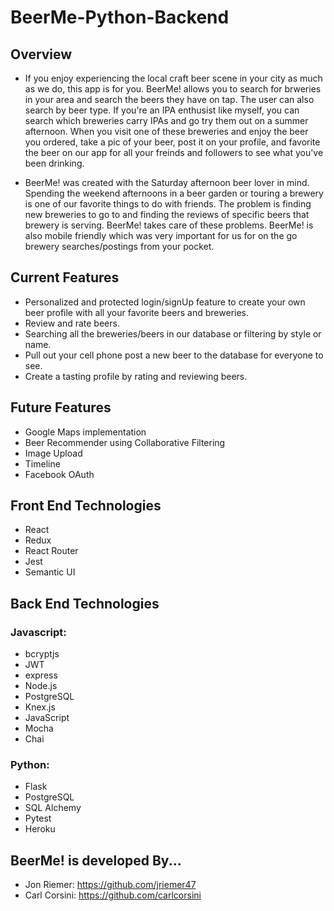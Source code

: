# BeerMe-Python-Backend

## Overview
* If you enjoy experiencing the local craft beer scene in your city as much as we do, this app is for you. BeerMe! allows you to search for brweries in your area and search the beers they have on tap. The user can also search by beer type. If you're an IPA enthusist like myself, you can search which breweries carry IPAs and go try them out on a summer afternoon. When you visit one of these breweries and enjoy the beer you ordered, take a pic of your beer, post it on your profile, and favorite the beer on our app for all your freinds and followers to see what you've been drinking. 

* BeerMe! was created with the Saturday afternoon beer lover in mind. Spending the weekend afternoons in a beer garden or touring a brewery is one of our favorite things to do with friends. The problem is finding new breweries to go to and finding the reviews of specific beers that brewery is serving. BeerMe! takes care of these problems. BeerMe! is also mobile friendly which was very important for us for on the go brewery searches/postings from your pocket. 

## Current Features
* Personalized and protected login/signUp feature to create your own beer profile with all your favorite beers and breweries.
* Review and rate beers.
* Searching all the breweries/beers in our database or filtering by style or name.
* Pull out your cell phone post a new beer to the database for everyone to see. 
* Create a tasting profile by rating and reviewing beers.

## Future Features
* Google Maps implementation
* Beer Recommender using Collaborative Filtering 
* Image Upload
* Timeline
* Facebook OAuth

## Front End Technologies
  * React
  * Redux
  * React Router
  * Jest
  * Semantic UI
  
## Back End Technologies
  ### Javascript:
   * bcryptjs
   * JWT
   * express
   * Node.js
   * PostgreSQL
   * Knex.js
   * JavaScript
   * Mocha
   * Chai
  
  ### Python:
   * Flask
   * PostgreSQL
   * SQL Alchemy
   * Pytest
   * Heroku

## BeerMe! is developed By...
* Jon Riemer: https://github.com/jriemer47
* Carl Corsini: https://github.com/carlcorsini
